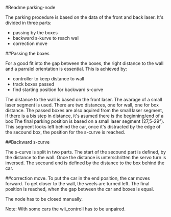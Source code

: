 #Readme parking-node

The parking procedure is based on the data of the front and back laser. It's divided in three parts:
* passing by the boxes
* backward s-kurve to reach wall
* correction move

##Passing the boxes

For a good fit into the gap between the boxes, the right distance to the wall and a parralel orientation is essential. This is achieved by:
* controller to keep distance to wall
* track boxes passed
* find starting position for backward s-curve

The distance to the wall is based on the front laser. The avarage of a small laser segment is used. There are two distances, one for wall, one for box distance.
The passed boxes are also aquired from the small laser segment, if there is a bis step in distance, it's asumed there is the beginning/end of a box
The final parking position is based on a small laser segment (27,5-29°). This segment looks left behind the car, once it's distracted by the edge of the secound box, the position for the s-curve is reached.

##Backward s-curve

The s-curve is split in two parts. The start of the secound part is defined, by the distance to the wall. Once the distance is unterschritten the servo turn is inversed. The secound end is defined by the distance to the box behind the car.

##correction move.
To put the car in the end position, the car moves forward. To get closer to the wall, the weels are turned left. The final position is reached, when the gap between the car and boxes is equal.

The node has to be closed manually.

Note: With some cars the wii_controll has to be unpaired.
